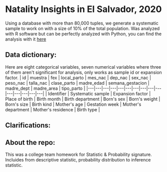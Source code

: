 # Natality Insights in El Salvador, 2020

Using a database with more than 80,000 tuples, we generate a systematic sample to work on with a size of 10% of the total population. Was analyzed with R software but can be perfectly analyzed with Python, you can find the analysis with it [here](https://gitlab.com/StanDoge_/natality-insights-2020)

## Data dictionary:
Here are eight categorical variables, seven numerical variables where three of them aren't significant for analysis, only works as sample id or expansion factor. 
| id | muestra | fex | local_parto | mes_nac | dep_nac | sex_nac | peso_nac | talla_nac | clase_parto | madre_edad | semana_gestacion | madre_dept | madre_area | tipo_parto |
|---|---|---|---|---|---|---|---|---|---|---|---|---|---|---|
| Identifier | Systematic sample | Expansion factor | Place of birth | Birth month | Birth department | Born's sex | Born's weight | Born's size | Birth kind | Mother's age | Gestation week | Mother's department | Mother's residence | Birth type |

## Clarifications: 

## About the repo:
This was a college team homework for Statistic & Probability signature. Incluides from descriptive statistic, probability distribution to inference statistic.
